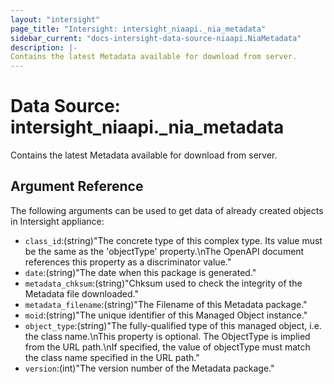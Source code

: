 ```yaml
---
layout: "intersight"
page_title: "Intersight: intersight_niaapi._nia_metadata"
sidebar_current: "docs-intersight-data-source-niaapi.NiaMetadata"
description: |-
Contains the latest Metadata available for download from server.
---
```


# Data Source: intersight_niaapi._nia_metadata
Contains the latest Metadata available for download from server.
## Argument Reference
The following arguments can be used to get data of already created objects in Intersight appliance:
* `class_id`:(string)"The concrete type of this complex type. Its value must be the same as the 'objectType' property.\nThe OpenAPI document references this property as a discriminator value."
* `date`:(string)"The date when this package is generated."
* `metadata_chksum`:(string)"Chksum used to check the integrity of the Metadata file downloaded."
* `metadata_filename`:(string)"The Filename of this Metadata package."
* `moid`:(string)"The unique identifier of this Managed Object instance."
* `object_type`:(string)"The fully-qualified type of this managed object, i.e. the class name.\nThis property is optional. The ObjectType is implied from the URL path.\nIf specified, the value of objectType must match the class name specified in the URL path."
* `version`:(int)"The version number of the Metadata package."
